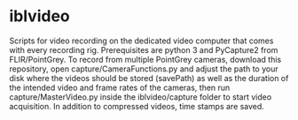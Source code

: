 # iblvideo
Scripts for video recording on the dedicated video computer that comes with every recording rig.
Prerequisites are python 3 and PyCapture2 from FLIR/PointGrey. To record from multiple PointGrey cameras, download this repository, open capture/CameraFunctions.py and adjust the path to your disk where the videos should be stored (savePath) as well as the duration of the intended video and frame rates of the cameras, then run capture/MasterVideo.py inside the iblvideo/capture folder to start video acquisition. In addition to compressed videos, time stamps are saved.
